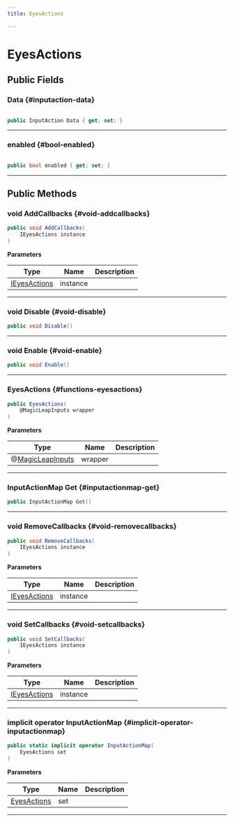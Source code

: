 ```yaml
---
title: EyesActions

---
```


# EyesActions










## Public Fields

### Data {#inputaction-data}

```csharp

public InputAction Data { get; set; }

```






-----------

### enabled {#bool-enabled}

```csharp

public bool enabled { get; set; }

```






-----------

## Public Methods

### void AddCallbacks {#void-addcallbacks}

```csharp
public void AddCallbacks(
    IEyesActions instance
)
```


**Parameters**

| Type | Name  | Description  | 
|--|--|--|
| [IEyesActions](/versioned_docs/version-02-Aug-2023/unity-api/api/Classes/MagicLeapInputs/MagicLeapInputs.IEyesActions.md) |instance||






-----------

### void Disable {#void-disable}

```csharp
public void Disable()
```






-----------

### void Enable {#void-enable}

```csharp
public void Enable()
```






-----------

###  EyesActions {#functions-eyesactions}

```csharp
public EyesActions(
    @MagicLeapInputs wrapper
)
```


**Parameters**

| Type | Name  | Description  | 
|--|--|--|
| @[MagicLeapInputs](/versioned_docs/version-02-Aug-2023/unity-api/api/Classes/MagicLeapInputs/MagicLeapInputs.md) |wrapper||






-----------

### InputActionMap Get {#inputactionmap-get}

```csharp
public InputActionMap Get()
```






-----------

### void RemoveCallbacks {#void-removecallbacks}

```csharp
public void RemoveCallbacks(
    IEyesActions instance
)
```


**Parameters**

| Type | Name  | Description  | 
|--|--|--|
| [IEyesActions](/versioned_docs/version-02-Aug-2023/unity-api/api/Classes/MagicLeapInputs/MagicLeapInputs.IEyesActions.md) |instance||






-----------

### void SetCallbacks {#void-setcallbacks}

```csharp
public void SetCallbacks(
    IEyesActions instance
)
```


**Parameters**

| Type | Name  | Description  | 
|--|--|--|
| [IEyesActions](/versioned_docs/version-02-Aug-2023/unity-api/api/Classes/MagicLeapInputs/MagicLeapInputs.IEyesActions.md) |instance||






-----------

### implicit operator InputActionMap {#implicit-operator-inputactionmap}

```csharp
public static implicit operator InputActionMap(
    EyesActions set
)
```


**Parameters**

| Type | Name  | Description  | 
|--|--|--|
| [EyesActions](/versioned_docs/version-02-Aug-2023/unity-api/api/Classes/MagicLeapInputs/MagicLeapInputs.EyesActions.md) |set||






-----------


